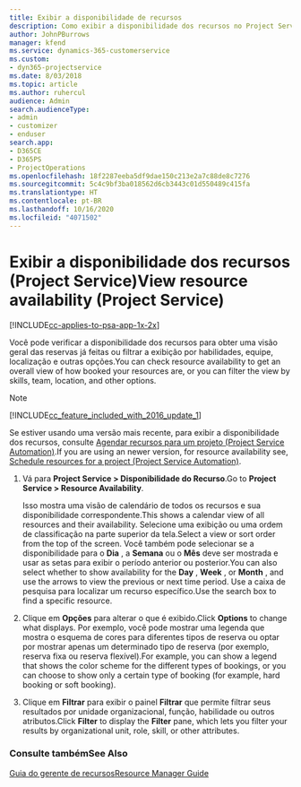 ```yaml
---
title: Exibir a disponibilidade de recursos
description: Como exibir a disponibilidade dos recursos no Project Service
author: JohnPBurrows
manager: kfend
ms.service: dynamics-365-customerservice
ms.custom:
- dyn365-projectservice
ms.date: 8/03/2018
ms.topic: article
ms.author: ruhercul
audience: Admin
search.audienceType:
- admin
- customizer
- enduser
search.app:
- D365CE
- D365PS
- ProjectOperations
ms.openlocfilehash: 18f2287eeba5df9dae150c213e2a7c88de8c7276
ms.sourcegitcommit: 5c4c9bf3ba018562d6cb3443c01d550489c415fa
ms.translationtype: HT
ms.contentlocale: pt-BR
ms.lasthandoff: 10/16/2020
ms.locfileid: "4071502"
---
```

# <a name="view-resource-availability-project-service"></a><span data-ttu-id="a8963-103">Exibir a disponibilidade dos recursos (Project Service)</span><span class="sxs-lookup"><span data-stu-id="a8963-103">View resource availability (Project Service)</span></span>

[!INCLUDE[cc-applies-to-psa-app-1x-2x](../includes/cc-applies-to-psa-app-1x-2x.md)]

<span data-ttu-id="a8963-104">Você pode verificar a disponibilidade dos recursos para obter uma visão geral das reservas já feitas ou filtrar a exibição por habilidades, equipe, localização e outras opções.</span><span class="sxs-lookup"><span data-stu-id="a8963-104">You can check resource availability to get an overall view of how booked your resources are, or you can filter the view by skills, team, location, and other options.</span></span>  
  
> [!NOTE]
> [!INCLUDE[cc_feature_included_with_2016_update_1](../includes/cc-feature-included-with-2016-update-1.md)]  
> 
>  <span data-ttu-id="a8963-105">Se estiver usando uma versão mais recente, para exibir a disponibilidade dos recursos, consulte [Agendar recursos para um projeto (Project Service Automation)](../psa/schedule-resources-project.md).</span><span class="sxs-lookup"><span data-stu-id="a8963-105">If you are using an newer version, for resource availability see, [Schedule resources for a project (Project Service Automation)](../psa/schedule-resources-project.md).</span></span>  

1. <span data-ttu-id="a8963-106">Vá para **Project Service > Disponibilidade do Recurso**.</span><span class="sxs-lookup"><span data-stu-id="a8963-106">Go to **Project Service > Resource Availability**.</span></span>  

    <span data-ttu-id="a8963-107">Isso mostra uma visão de calendário de todos os recursos e sua disponibilidade correspondente.</span><span class="sxs-lookup"><span data-stu-id="a8963-107">This shows a calendar view of all resources and their availability.</span></span> <span data-ttu-id="a8963-108">Selecione uma exibição ou uma ordem de classificação na parte superior da tela.</span><span class="sxs-lookup"><span data-stu-id="a8963-108">Select a view or sort order from the top of the screen.</span></span> <span data-ttu-id="a8963-109">Você também pode selecionar se a disponibilidade para o **Dia** , a **Semana** ou o **Mês** deve ser mostrada e usar as setas para exibir o período anterior ou posterior.</span><span class="sxs-lookup"><span data-stu-id="a8963-109">You can also select whether to show availability for the **Day** , **Week** , or **Month** , and use the arrows to view the previous or next time period.</span></span> <span data-ttu-id="a8963-110">Use a caixa de pesquisa para localizar um recurso específico.</span><span class="sxs-lookup"><span data-stu-id="a8963-110">Use the search box to find a specific resource.</span></span>  

2. <span data-ttu-id="a8963-111">Clique em **Opções** para alterar o que é exibido.</span><span class="sxs-lookup"><span data-stu-id="a8963-111">Click **Options** to change what displays.</span></span> <span data-ttu-id="a8963-112">Por exemplo, você pode mostrar uma legenda que mostra o esquema de cores para diferentes tipos de reserva ou optar por mostrar apenas um determinado tipo de reserva (por exemplo, reserva fixa ou reserva flexível).</span><span class="sxs-lookup"><span data-stu-id="a8963-112">For example, you can show a legend that shows the color scheme for the different types of bookings, or you can choose to show only a certain type of booking (for example, hard booking or soft booking).</span></span>  

3. <span data-ttu-id="a8963-113">Clique em **Filtrar** para exibir o painel **Filtrar** que permite filtrar seus resultados por unidade organizacional, função, habilidade ou outros atributos.</span><span class="sxs-lookup"><span data-stu-id="a8963-113">Click **Filter** to display the **Filter** pane, which lets you filter your results by organizational unit, role, skill, or other attributes.</span></span>  

### <a name="see-also"></a><span data-ttu-id="a8963-114">Consulte também</span><span class="sxs-lookup"><span data-stu-id="a8963-114">See Also</span></span>  
 [<span data-ttu-id="a8963-115">Guia do gerente de recursos</span><span class="sxs-lookup"><span data-stu-id="a8963-115">Resource Manager Guide</span></span>](../psa/resource-manager-guide.md)
